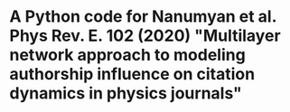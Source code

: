# A Python code for Nanumyan et al. Phys Rev. E. 102 (2020) "Multilayer network approach to modeling authorship influence on citation dynamics in physics journals"
